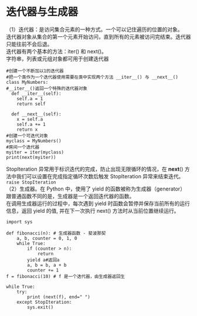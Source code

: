 # 迭代器与生成器
（1）迭代器：是访问集合元素的一种方式。一个可以记住遍历的位置的对象。  
迭代器对象从集合的第一个元素开始访问，直到所有的元素被访问完结束。迭代器只能往前不会后退。  
迭代器有两个基本的方法：iter() 和 next()。  
字符串，列表或元组对象都可用于创建迭代器  
```
#创建一个不断加以1的迭代器
#把一个类作为一个迭代器使用需要在类中实现两个方法 __iter__() 与 __next__()
class MyNumbers:
#__iter__()返回一个特殊的迭代器对象
  def __iter__(self):
    self.a = 1
    return self 
    
  def __next__(self):
    x = self.a
    self.a += 1
    return x
#创建一个可迭代对象
myclass = MyNumbers()
#房间一个迭代器
myiter = iter(myclass)
print(next(myiter))
```
StopIteration 异常用于标识迭代的完成，防止出现无限循环的情况，在 __next__() 方法中我们可以设置在完成指定循环次数后触发 StopIteration 异常来结束迭代。 
```raise StopIteration```   
（2）生成器。在 Python 中，使用了 yield 的函数被称为生成器（generator）  
跟普通函数不同的是，生成器是一个返回迭代器的函数。  
在调用生成器运行的过程中，每次遇到 yield 时函数会暂停并保存当前所有的运行信息，返回 yield 的值, 并在下一次执行 next() 方法时从当前位置继续运行。   
```
import sys

def fibonacci(n): # 生成器函数 - 斐波那契
    a, b, counter = 0, 1, 0
    while True:
        if (counter > n): 
            return
        yield a#返回a
        a, b = b, a + b
        counter += 1
f = fibonacci(10) # f 是一个迭代器，由生成器返回生
 
while True:
    try:
        print (next(f), end=" ")
    except StopIteration:
        sys.exit()
```  
